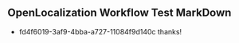 ## OpenLocalization Workflow Test MarkDown
* fd4f6019-3af9-4bba-a727-11084f9d140c thanks!

<!--HONumber=Aug16_HO5-->


